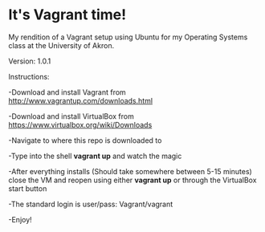 # It's Vagrant time!

My rendition of a Vagrant setup using Ubuntu for my Operating Systems class at the University of Akron.

Version: 1.0.1

Instructions:

-Download and install Vagrant from http://www.vagrantup.com/downloads.html

-Download and install VirtualBox from https://www.virtualbox.org/wiki/Downloads

-Navigate to where this repo is downloaded to

-Type into the shell __vagrant up__ and watch the magic


-After everything installs (Should take somewhere between 5-15 minutes) close the VM and reopen
 using either __vagrant up__ or through the VirtualBox start button

-The standard login is user/pass: Vagrant/vagrant

-Enjoy!
